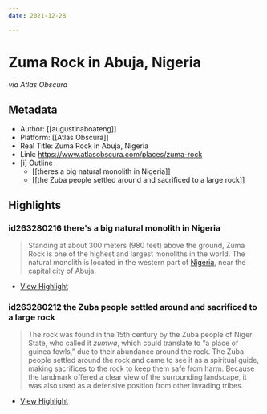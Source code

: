 ```yaml
---
date: 2021-12-28

---
```

# Zuma Rock in Abuja, Nigeria
<cite>via Atlas Obscura</cite>

## Metadata
- Author: [[augustinaboateng]]
- Platform: [[Atlas Obscura]]
- Real Title: Zuma Rock in Abuja, Nigeria
- Link: https://www.atlasobscura.com/places/zuma-rock
- [i] Outline 
     - [[theres a big natural monolith in Nigeria]]
     - [[the Zuba people settled around and sacrificed to a large rock]]

## Highlights

### id263280216 there's a big natural monolith in Nigeria 

> Standing at about 300 meters (980 feet) above the ground, Zuma Rock is one of the highest and largest monoliths in the world. The natural monolith is located in the western part of [Nigeria](https://www.atlasobscura.com/things-to-do/nigeria), near the capital city of Abuja.

 * [View Highlight](https://read.readwise.io/read/01fr0rkhsz52pabttsqn94v3h4)

### id263280212 the Zuba people settled around and sacrificed to a large rock

> The rock was found in the 15th century by the Zuba people of Niger State, who called it *zumwa*, which could translate to “a place of guinea fowls,” due to their abundance around the rock. The Zuba people settled around the rock and came to see it as a spiritual guide, making sacrifices to the rock to keep them safe from harm. Because the landmark offered a clear view of the surrounding landscape, it was also used as a defensive position from other invading tribes.

 * [View Highlight](https://read.readwise.io/read/01fr0rkbfp28a6etfdd254przr)
